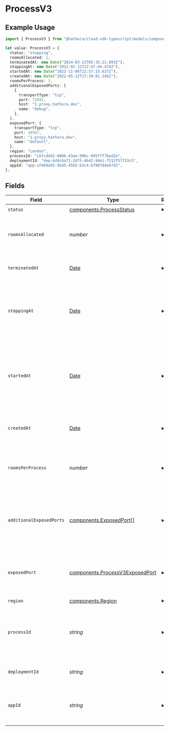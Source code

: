# ProcessV3

## Example Usage

```typescript
import { ProcessV3 } from "@hathora/cloud-sdk-typescript/models/components";

let value: ProcessV3 = {
  status: "stopping",
  roomsAllocated: 1,
  terminatedAt: new Date("2024-03-21T05:35:21.093Z"),
  stoppingAt: new Date("2022-02-12T22:47:44.474Z"),
  startedAt: new Date("2022-11-06T22:57:15.637Z"),
  createdAt: new Date("2022-05-12T17:39:01.246Z"),
  roomsPerProcess: 3,
  additionalExposedPorts: [
    {
      transportType: "tcp",
      port: 72941,
      host: "1.proxy.hathora.dev",
      name: "debug",
    },
  ],
  exposedPort: {
    transportType: "tcp",
    port: 34567,
    host: "1.proxy.hathora.dev",
    name: "default",
  },
  region: "London",
  processId: "cbfcddd2-0006-43ae-996c-995fff7bed2e",
  deploymentId: "dep-6d4c6a71-2d75-4b42-94e1-f312f57f33c5",
  appId: "app-af469a92-5b45-4565-b3c4-b79878de67d2",
};
```

## Fields

| Field                                                                                                            | Type                                                                                                             | Required                                                                                                         | Description                                                                                                      | Example                                                                                                          |
| ---------------------------------------------------------------------------------------------------------------- | ---------------------------------------------------------------------------------------------------------------- | ---------------------------------------------------------------------------------------------------------------- | ---------------------------------------------------------------------------------------------------------------- | ---------------------------------------------------------------------------------------------------------------- |
| `status`                                                                                                         | [components.ProcessStatus](../../models/components/processstatus.md)                                             | :heavy_check_mark:                                                                                               | N/A                                                                                                              |                                                                                                                  |
| `roomsAllocated`                                                                                                 | *number*                                                                                                         | :heavy_check_mark:                                                                                               | Tracks the number of rooms that have been allocated to the process.                                              | 1                                                                                                                |
| `terminatedAt`                                                                                                   | [Date](https://developer.mozilla.org/en-US/docs/Web/JavaScript/Reference/Global_Objects/Date)                    | :heavy_check_mark:                                                                                               | When the process has been terminated.                                                                            |                                                                                                                  |
| `stoppingAt`                                                                                                     | [Date](https://developer.mozilla.org/en-US/docs/Web/JavaScript/Reference/Global_Objects/Date)                    | :heavy_check_mark:                                                                                               | When the process is issued to stop. We use this to determine when we should stop billing.                        |                                                                                                                  |
| `startedAt`                                                                                                      | [Date](https://developer.mozilla.org/en-US/docs/Web/JavaScript/Reference/Global_Objects/Date)                    | :heavy_check_mark:                                                                                               | When the process bound to the specified port. We use this to determine when we should start billing.             |                                                                                                                  |
| `createdAt`                                                                                                      | [Date](https://developer.mozilla.org/en-US/docs/Web/JavaScript/Reference/Global_Objects/Date)                    | :heavy_check_mark:                                                                                               | When the process started being provisioned.                                                                      |                                                                                                                  |
| `roomsPerProcess`                                                                                                | *number*                                                                                                         | :heavy_check_mark:                                                                                               | Governs how many [rooms](https://hathora.dev/docs/concepts/hathora-entities#room) can be scheduled in a process. | 3                                                                                                                |
| `additionalExposedPorts`                                                                                         | [components.ExposedPort](../../models/components/exposedport.md)[]                                               | :heavy_check_mark:                                                                                               | N/A                                                                                                              | [<br/>{<br/>"host": "1.proxy.hathora.dev",<br/>"name": "debug",<br/>"port": 72941,<br/>"transportType": "tcp"<br/>}<br/>] |
| `exposedPort`                                                                                                    | [components.ProcessV3ExposedPort](../../models/components/processv3exposedport.md)                               | :heavy_check_mark:                                                                                               | N/A                                                                                                              | {<br/>"host": "1.proxy.hathora.dev",<br/>"name": "default",<br/>"port": 34567,<br/>"transportType": "tcp"<br/>}  |
| `region`                                                                                                         | [components.Region](../../models/components/region.md)                                                           | :heavy_check_mark:                                                                                               | N/A                                                                                                              |                                                                                                                  |
| `processId`                                                                                                      | *string*                                                                                                         | :heavy_check_mark:                                                                                               | System generated unique identifier to a runtime instance of your game server.                                    | cbfcddd2-0006-43ae-996c-995fff7bed2e                                                                             |
| `deploymentId`                                                                                                   | *string*                                                                                                         | :heavy_check_mark:                                                                                               | System generated id for a deployment.                                                                            | dep-6d4c6a71-2d75-4b42-94e1-f312f57f33c5                                                                         |
| `appId`                                                                                                          | *string*                                                                                                         | :heavy_check_mark:                                                                                               | System generated unique identifier for an application.                                                           | app-af469a92-5b45-4565-b3c4-b79878de67d2                                                                         |